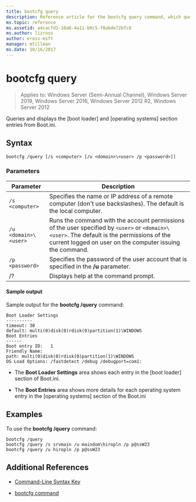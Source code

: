 ```yaml
---
title: bootcfg query
description: Reference article for the bootcfg query command, which queries and displays the boot loader and operating system section entries from Boot.ini.
ms.topic: reference
ms.assetid: a4cacfd1-10a6-4a11-b0c5-f8abde72bfc8
ms.author: lizross
author: eross-msft
manager: mtillman
ms.date: 10/16/2017
---
```

# bootcfg query

> Applies to: Windows Server (Semi-Annual Channel), Windows Server 2019, Windows Server 2016, Windows Server 2012 R2, Windows Server 2012

Queries and displays the [boot loader] and [operating systems] section entries from Boot.ini.

## Syntax

```
bootcfg /query [/s <computer> [/u <domain>\<user> /p <password>]]
```

### Parameters

| Parameter | Description |
| --------- | ----------- |
| `/s <computer>` | Specifies the name or IP address of a remote computer (don't use backslashes). The default is the local computer. |
| `/u <domain>\<user>`  | Runs the command with the account permissions of the user specified by `<user>` or `<domain>\<user>`. The default is the permissions of the current logged on user on the computer issuing the command. |
| `/p <password>` | Specifies the password of the user account that is specified in the **/u** parameter. |
| /? | Displays help at the command prompt. |

#### Sample output

Sample output for the **bootcfg /query** command:

```
Boot Loader Settings
----------
timeout: 30
default: multi(0)disk(0)rdisk(0)partition(1)\WINDOWS
Boot Entries
------
Boot entry ID:   1
Friendly Name:
path: multi(0)disk(0)rdisk(0)partition(1)\WINDOWS
OS Load Options: /fastdetect /debug /debugport=com1:
```

- The **Boot Loader Settings** area shows each entry in the [boot loader] section of Boot.ini.

- The **Boot Entries** area shows more details for each operating system entry in the [operating systems] section of the Boot.ini

## Examples

To use the **bootcfg /query** command:

```
bootcfg /query
bootcfg /query /s srvmain /u maindom\hiropln /p p@ssW23
bootcfg /query /u hiropln /p p@ssW23
```

## Additional References

- [Command-Line Syntax Key](command-line-syntax-key.md)

- [bootcfg command](bootcfg.md)
